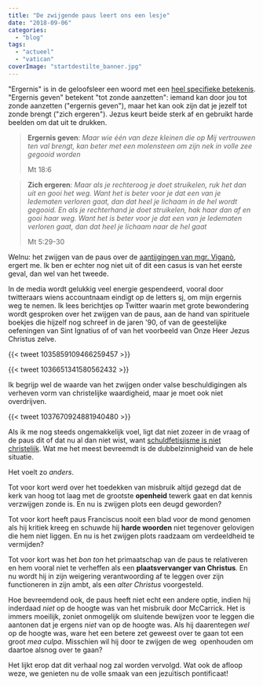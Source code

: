 ```yaml
---
title: "De zwijgende paus leert ons een lesje"
date: "2018-09-06"
categories: 
  - "blog"
tags: 
  - "actueel"
  - "vatican"
coverImage: "startdestilte_banner.jpg"
---
```


"Ergernis" is in de geloofsleer een woord met een [heel specifieke betekenis](/blog/schandalig-geloof/). "Ergernis geven" betekent "tot zonde aanzetten": iemand kan door jou tot zonde aanzetten ("ergernis geven"), maar het kan ook zijn dat je jezelf tot zonde brengt ("zich ergeren"). Jezus keurt beide sterk af en gebruikt harde beelden om dat uit te drukken.

> **Ergernis geven**: _Maar wie één van deze kleinen die op Mij vertrouwen ten val brengt, kan beter met een molensteen om zijn nek in volle zee gegooid worden_  
> 
> Mt 18:6

> **Zich ergeren**: _Maar als je rechteroog je doet struikelen, ruk het dan uit en gooi het weg. Want het is beter voor je dat een van je ledematen verloren gaat, dan dat heel je lichaam in de hel wordt gegooid. En als je rechterhand je doet struikelen, hak haar dan af en gooi haar weg. Want het is beter voor je dat een van je ledematen verloren gaat, dan dat heel je lichaam naar de hel gaat_  
> 
> Mt 5:29-30

Welnu: het zwijgen van de paus over de [aantijgingen van mgr. Viganò](https://www.documentcloud.org/documents/4786599-Testimony-by-Archbishop-Carlo-Maria-Vigan%C3%B2.html), ergert me. Ik ben er echter nog niet uit of dit een casus is van het eerste geval, dan wel van het tweede.  

In de media wordt gelukkig veel energie gespendeerd, vooral door twitteraars wiens accountnaam eindigt op de letters sj, om mijn ergernis weg te nemen. Ik lees berichtjes op Twitter waarin met grote bewondering wordt gesproken over het zwijgen van de paus, aan de hand van spirituele boekjes die hijzelf nog schreef in de jaren '90, of van de geestelijke oefeningen van Sint Ignatius of of van het voorbeeld van Onze Heer Jezus Christus zelve.  

{{< tweet 1035859109466259457 >}}

{{< tweet 1036651341580562432 >}}

Ik begrijp wel de waarde van het zwijgen onder valse beschuldigingen als verheven vorm van christelijke waardigheid, maar je moet ook niet overdrijven.  

{{< tweet 1037670924881940480 >}}

Als ik me nog steeds ongemakkelijk voel, ligt dat niet zozeer in de vraag of de paus dit of dat nu al dan niet wist, want [schuldfetisjisme is niet christelijk](/blog/schuldfetisjisme-is-niet-christelijk/). Wat me het meest bevreemdt is de dubbelzinnigheid van de hele situatie.  

Het voelt zo _anders_.  

Tot voor kort werd over het toedekken van misbruik altijd gezegd dat de kerk van hoog tot laag met de grootste **openheid** tewerk gaat en dat kennis verzwijgen zonde is. En nu is zwijgen plots een deugd geworden?  

Tot voor kort heeft paus Franciscus nooit een blad voor de mond genomen als hij kritiek kreeg en schuwde hij **harde woorden** niet tegenover gelovigen die hem niet liggen. En nu is het zwijgen plots raadzaam om verdeeldheid te vermijden?  

Tot voor kort was het _bon ton_ het primaatschap van de paus te relativeren en hem vooral niet te verheffen als een **plaatsvervanger van Christus**_._ En nu wordt hij in zijn weigering verantwoording af te leggen over zijn functioneren in zijn ambt, als een _alter Christus_ voorgesteld.  

Hoe bevreemdend ook, de paus heeft niet echt een andere optie, indien hij inderdaad _niet_ op de hoogte was van het misbruik door McCarrick. Het is immers moeilijk, zoniet onmogelijk om sluitende bewijzen voor te leggen die aantonen dat je ergens _niet_ van op de hoogte was. Als hij daarentegen _wel_ op de hoogte was, ware het een betere zet geweest over te gaan tot een groot _mea culpa_. Misschien wil hij door te zwijgen de weg  openhouden om daartoe alsnog over te gaan?  

Het lijkt erop dat dit verhaal nog zal worden vervolgd. Wat ook de afloop weze, we genieten nu de volle smaak van een jezuïtisch pontificaat!
